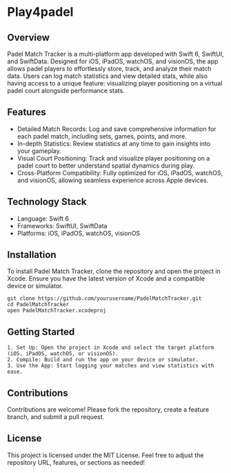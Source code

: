 # Play4padel

## Overview
Padel Match Tracker is a multi-platform app developed with Swift 6, SwiftUI, and SwiftData. Designed for iOS, iPadOS, watchOS, and visionOS, the app allows padel players to effortlessly store, track, and analyze their match data. Users can log match statistics and view detailed stats, while also having access to a unique feature: visualizing player positioning on a virtual padel court alongside performance stats.


## Features
- Detailed Match Records: Log and save comprehensive information for each padel match, including sets, games, points, and more.
- In-depth Statistics: Review statistics at any time to gain insights into your gameplay.
- Visual Court Positioning: Track and visualize player positioning on a padel court to better understand spatial dynamics during play.
- Cross-Platform Compatibility: Fully optimized for iOS, iPadOS, watchOS, and visionOS, allowing seamless experience across Apple devices.


## Technology Stack
- Language: Swift 6
- Frameworks: SwiftUI, SwiftData
- Platforms: iOS, iPadOS, watchOS, visionOS


## Installation
To install Padel Match Tracker, clone the repository and open the project in Xcode. Ensure you have the latest version of Xcode and a compatible device or simulator.
```
git clone https://github.com/yourusername/PadelMatchTracker.git
cd PadelMatchTracker
open PadelMatchTracker.xcodeproj
```

## Getting Started
	1. Set Up: Open the project in Xcode and select the target platform (iOS, iPadOS, watchOS, or visionOS).
	2. Compile: Build and run the app on your device or simulator.
	3. Use the App: Start logging your matches and view statistics with ease.


## Contributions
Contributions are welcome! Please fork the repository, create a feature branch, and submit a pull request.


## License
This project is licensed under the MIT License.
Feel free to adjust the repository URL, features, or sections as needed!

